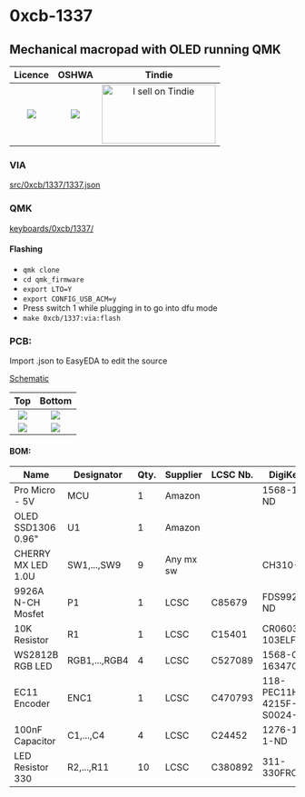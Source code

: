 # 0xcb-1337
## Mechanical macropad with OLED running QMK

Licence | OSHWA | Tindie
:-------------------------:|:-------------------------:|:-------------------------:
![](https://github.com/Conor-Burns/0xcb-1337/blob/main/IMG/LICENSE.svg) | [![](https://github.com/Conor-Burns/0xcb-1337/blob/main/IMG/OSHWA.svg)](https://certification.oshwa.org/de000108.html) | <a href="https://www.tindie.com/stores/0xcb/?ref=offsite_badges&utm_source=sellers_conorlburns&utm_medium=badges&utm_campaign=badge_large"><img src="https://d2ss6ovg47m0r5.cloudfront.net/badges/tindie-larges.png" alt="I sell on Tindie" width="200" height="104"></a>

### VIA

[src/0xcb/1337/1337.json](https://github.com/Conor-Burns/keyboards/tree/0xcb-1337/src/0xcb/1337)

### QMK

[keyboards/0xcb/1337/](https://github.com/Conor-Burns/qmk_firmware/tree/0xcb-1337/keyboards/0xcb/1337)

#### Flashing

* `qmk clone`
* `cd qmk_firmware`
* `export LTO=Y`
* `export CONFIG_USB_ACM=y`
* Press switch 1 while plugging in to go into dfu mode
* `make 0xcb/1337:via:flash`

### PCB:
Import .json to EasyEDA to edit the source

[Schematic](https://github.com/Conor-Burns/0xcb-1337/blob/main/PCB/rev1.1/Schematic_1337.pdf)

Top | Bottom
:-------------------------:|:-------------------------:
![](https://github.com/Conor-Burns/0xcb-1337/blob/main/PCB/toppcb.png)  |  ![](https://github.com/Conor-Burns/0xcb-1337/blob/main/PCB/bottompcb.png)
![](https://github.com/Conor-Burns/0xcb-1337/blob/main/PCB/top.png)  |  ![](https://github.com/Conor-Burns/0xcb-1337/blob/main/PCB/bottom.png)




#### BOM:
|Name              |Designator   |Qty.|Supplier |LCSC Nb.|DigiKey Nb.              |
|------------------|-------------|----|---------|--------|-------------------------|
|Pro Micro - 5V    |MCU          |1   |Amazon   |        |1568-1060-ND             |
|OLED SSD1306 0.96"|U1           |1   |Amazon   |        |                         |
|CHERRY MX LED 1.0U|SW1,...,SW9  |9   |Any mx sw|        |CH310-ND                 |
|9926A N-CH Mosfet |P1           |1   |LCSC     |C85679  |FDS9926ACT-ND            |
|10K Resistor      |R1           |1   |LCSC     |C15401  |CR0603-JW-103ELFCT-ND    |
|WS2812B RGB LED   |RGB1,...,RGB4|4   |LCSC     |C527089 |1568-COM-16347CT-ND      |
|EC11 Encoder      |ENC1         |1   |LCSC     |C470793 |118-PEC11H-4215F-S0024-ND|
|100nF Capacitor   |C1,...,C4    |4   |LCSC     |C24452  |1276-1033-1-ND           |
|LED Resistor 330  |R2,...,R11   |10  |LCSC     |C380892 |311-330FRCT-ND           |
